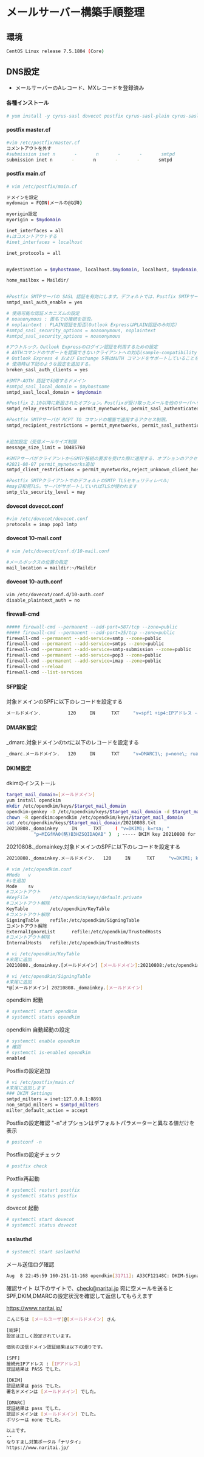 # メールサーバー構築手順整理

## 環境
```bash
CentOS Linux release 7.5.1804 (Core)
```

## DNS設定
- メールサーバーのAレコード、MXレコードを登録済み


#### 各種インストール
```bash
# yum install -y cyrus-sasl dovecot postfix cyrus-sasl-plain cyrus-sasl-md5
```

#### postfix master.cf
```bash
#vim /etc/postfix/master.cf
コメントアウトを外す
#submission inet n       -       n       -       -       smtpd
submission inet n       -       n       -       -       smtpd
```

#### postfix main.cf
```bash
# vim /etc/postfix/main.cf

ドメインを設定
mydomain = FQDN(メールの@以降)

myorigin設定
myorigin = $mydomain

inet_interfaces = all
#↓はコメントアウトする
#inet_interfaces = localhost

inet_protocols = all


mydestination = $myhostname, localhost.$mydomain, localhost, $mydomain, FQDN(メールの@以降)

home_mailbox = Maildir/


#Postfix SMTPサーバの SASL 認証を有効にします。デフォルトでは、Postfix SMTPサーバは認証を使いません。
smtpd_sasl_auth_enable = yes

# 使用可能な認証メカニズムの設定
# noanonymous : 匿名での接続を拒否。
# noplaintext : PLAIN認証を拒否(Outlook ExpressはPLAIN認証のみ対応）
#smtpd_sasl_security_options = noanonymous, noplaintext
#smtpd_sasl_security_options = noanonymous

#アウトルック，Outlook Expressのログイン認証を利用するための設定
# AUTHコマンドのサポートを認識できないクライアントへの対応(sample-compatibility.cf)
# Outlook Express 4 および Exchange 5等はAUTH コマンドをサポートしていることを認識できないので、
# 使用時は下記のような設定を追加する。
broken_sasl_auth_clients = yes

#SMTP-AUTH 認証で利用するドメイン
#smtpd_sasl_local_domain = $myhostname
smtpd_sasl_local_domain = $mydomain

#Postfix 2.10以降に新設されたオプション。Postfixが受け取ったメールを他のサーバへリレーさせるポリシを規定する
smtpd_relay_restrictions = permit_mynetworks, permit_sasl_authenticated, reject_unauth_destination

#Postfix SMTPサーバが RCPT TO コマンドの場面で適用するアクセス制限。
smtpd_recipient_restrictions = permit_mynetworks, permit_sasl_authenticated, reject_unauth_destination


#追加設定（受信メールサイズ制限
message_size_limit = 10485760

#SMTPサーバがクライアントからSMTP接続の要求を受けた際に適用する、オプションのアクセス制限。
#2021-08-07 permit_mynetworks追加
smtpd_client_restrictions = permit_mynetworks,reject_unknown_client_hostname

#Postfix SMTPクライアントでのデフォルトのSMTP TLSセキュリティレベル;
#may日和見TLS。サーバがサポートしていればTLSが使われます
smtp_tls_security_level = may
```


#### dovecot dovecot.conf
```bash
#vim /etc/dovecot/dovecot.conf
protocols = imap pop3 lmtp
```

#### dovecot 10-mail.conf
```bash
# vim /etc/dovecot/conf.d/10-mail.conf

#メールボックスの位置の指定
mail_location = maildir:~/Maildir
```

#### dovecot 10-auth.conf
```bash
vim /etc/dovecot/conf.d/10-auth.conf
disable_plaintext_auth = no
```

#### firewall-cmd
```bash
##### firewall-cmd --permanent --add-port=587/tcp --zone=public
##### firewall-cmd --permanent --add-port=25/tcp --zone=public
firewall-cmd --permanent --add-service=smtp --zone=public
firewall-cmd --permanent --add-service=smtps --zone=public
firewall-cmd --permanent --add-service=smtp-submission --zone=public
firewall-cmd --permanent --add-service=pop3 --zone=public
firewall-cmd --permanent --add-service=imap --zone=public
firewall-cmd --reload
firewall-cmd --list-services
```


#### SFP設定
対象ドメインのSPFに以下のレコードを設定する
```bash
メールドメイン.          120     IN      TXT     "v=spf1 +ip4:IPアドレス -all"
```

#### DMARK設定
_dmarc.対象ドメインのtxtに以下のレコードを設定する
```bash
_dmarc.メールドメイン.   120     IN      TXT     "v=DMARC1\; p=none\; rua=mailto:dmarc-ra@*******\; ruf=mailto:dmarc@*******"
```

#### DKIM設定

dkimのインストール
```bash
target_mail_domain=[メールドメイン]
yum install opendkim
mkdir /etc/opendkim/keys/$target_mail_domain
opendkim-genkey -D /etc/opendkim/keys/$target_mail_domain -d $target_mail_domain -s 20210808 ※←作業日時等
chown -R opendkim:opendkim /etc/opendkim/keys/$target_mail_domain
cat /etc/opendkim/keys/$target_mail_domain/20210808.txt
20210808._domainkey     IN      TXT     ( "v=DKIM1; k=rsa; "
          "p=MIGfMA0(略)B3HZSQIDAQAB" )  ; ----- DKIM key 20210808 for [メールドメイン]
```
20210808._domainkey.対象ドメインのSPFに以下のレコードを設定する
```bash
20210808._domainkey.メールドメイン.   120     IN      TXT     "v=DKIM1; k=rsa; p=MIGfMA0(略)B3HZSQIDAQAB"
```

```bash
# vim /etc/opendkim.conf
#Mode   v
#sを追加
Mode    sv
#コメントアウト
#KeyFile        /etc/opendkim/keys/default.private
#コメントアウト解除
KeyTable        /etc/opendkim/KeyTable
#コメントアウト解除
SigningTable    refile:/etc/opendkim/SigningTable
コメントアウト解除
ExternalIgnoreList      refile:/etc/opendkim/TrustedHosts
#コメントアウト解除
InternalHosts   refile:/etc/opendkim/TrustedHosts
```


```bash
# vi /etc/opendkim/KeyTable
#末尾に追加
20210808._domainkey.[メールドメイン] [メールドメイン]:20210808:/etc/opendkim/keys/[メールドメイン]/20210808.private
```

```bash
# vi /etc/opendkim/SigningTable
#末尾に追加
*@[メールドメイン] 20210808._domainkey.[メールドメイン]
```

opendkim 起動
```bash
# systemctl start opendkim
# systemctl status opendkim
```
opendkim 自動起動の設定
```bash
# systemctl enable opendkim
# 確認
# systemctl is-enabled opendkim
enabled
```

Postfixの設定追加
```bash
# vi /etc/postfix/main.cf
#末尾に追加します
### DKIM Settings
smtpd_milters = inet:127.0.0.1:8891
non_smtpd_milters = $smtpd_milters
milter_default_action = accept
```

Postfixの設定確認
"-n"オプションはデフォルトパラメーターと異なる値だけを表示
```bash
# postconf -n
```
Postfixの設定チェック
```bash
# postfix check
```
Poxtfix再起動
```bash
# systemctl restart postfix
# systemctl status postfix
```
dovecot 起動
```bash
# systemctl start dovecot
# systemctl status dovecot
```

#### saslauthd
```bash
# systemctl start saslauthd
```

メール送信ログ確認
```bash
Aug  8 22:45:59 160-251-11-168 opendkim[31711]: A33CF12148C: DKIM-Signature field added (s=20210808, d=[メールドメイン名])
```

確認サイト
以下のサイトで、check@naritai.jp 宛に空メールを送ると
SPF,DKIM,DMARCの設定状況を確認して返信してもらえます

https://www.naritai.jp/
```bash
こんにちは [メールユーザ]@[メールドメイン] さん

[総評]
設定は正しく設定されています。

個別の送信ドメイン認証結果は以下の通りです。

[SPF]
接続元IPアドレス : [IPアドレス]
認証結果は PASS でした。

[DKIM]
認証結果は pass でした。
署名ドメインは [メールドメイン] でした。

[DMARC]
認証結果は pass でした。
認証ドメインは [メールドメイン] でした。
ポリシーは none でした。

以上です。
--
なりすまし対策ポータル「ナリタイ」
https://www.naritai.jp/


```
